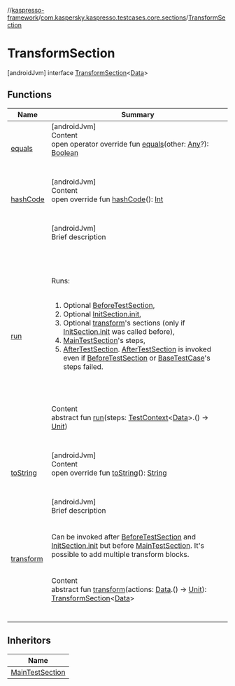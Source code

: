 //[kaspresso-framework](../../index.md)/[com.kaspersky.kaspresso.testcases.core.sections](../index.md)/[TransformSection](index.md)



# TransformSection  
 [androidJvm] interface [TransformSection](index.md)<[Data](index.md)>   


## Functions  
  
|  Name|  Summary| 
|---|---|
| [equals](https://kotlinlang.org/api/latest/jvm/stdlib/kotlin/-any/equals.html)| [androidJvm]  <br>Content  <br>open operator override fun [equals](https://kotlinlang.org/api/latest/jvm/stdlib/kotlin/-any/equals.html)(other: [Any](https://kotlinlang.org/api/latest/jvm/stdlib/kotlin/-any/index.html)?): [Boolean](https://kotlinlang.org/api/latest/jvm/stdlib/kotlin/-boolean/index.html)  <br><br><br>
| [hashCode](https://kotlinlang.org/api/latest/jvm/stdlib/kotlin/-any/hash-code.html)| [androidJvm]  <br>Content  <br>open override fun [hashCode](https://kotlinlang.org/api/latest/jvm/stdlib/kotlin/-any/hash-code.html)(): [Int](https://kotlinlang.org/api/latest/jvm/stdlib/kotlin/-int/index.html)  <br><br><br>
| [run](run.md)| [androidJvm]  <br>Brief description  <br><br><br><br><br>Runs:<br><br><ol><li>Optional [BeforeTestSection](../-before-test-section/index.md),</li><li>Optional [InitSection.init](../-init-section/init.md),</li><li>Optional [transform](transform.md)'s sections (only if [InitSection.init](../-init-section/init.md) was called before),</li><li>[MainTestSection](../-main-test-section/index.md)'s steps,</li><li>[AfterTestSection](../-after-test-section/index.md). [AfterTestSection](../-after-test-section/index.md) is invoked even if [BeforeTestSection](../-before-test-section/index.md) or [BaseTestCase](../../com.kaspersky.kaspresso.testcases.api.testcase/-base-test-case/index.md)'s steps failed.</li></ol><br><br>  <br>Content  <br>abstract fun [run](run.md)(steps: [TestContext](../../com.kaspersky.kaspresso.testcases.core.testcontext/-test-context/index.md)<[Data](index.md)>.() -> [Unit](https://kotlinlang.org/api/latest/jvm/stdlib/kotlin/-unit/index.html))  <br><br><br>
| [toString](https://kotlinlang.org/api/latest/jvm/stdlib/kotlin/-any/to-string.html)| [androidJvm]  <br>Content  <br>open override fun [toString](https://kotlinlang.org/api/latest/jvm/stdlib/kotlin/-any/to-string.html)(): [String](https://kotlinlang.org/api/latest/jvm/stdlib/kotlin/-string/index.html)  <br><br><br>
| [transform](transform.md)| [androidJvm]  <br>Brief description  <br><br><br>Can be invoked after [BeforeTestSection](../-before-test-section/index.md) and [InitSection.init](../-init-section/init.md) but before [MainTestSection](../-main-test-section/index.md). It's possible to add multiple transform blocks.<br><br>  <br>Content  <br>abstract fun [transform](transform.md)(actions: [Data](index.md).() -> [Unit](https://kotlinlang.org/api/latest/jvm/stdlib/kotlin/-unit/index.html)): [TransformSection](index.md)<[Data](index.md)>  <br><br><br>


## Inheritors  
  
|  Name| 
|---|
| [MainTestSection](../-main-test-section/index.md)

